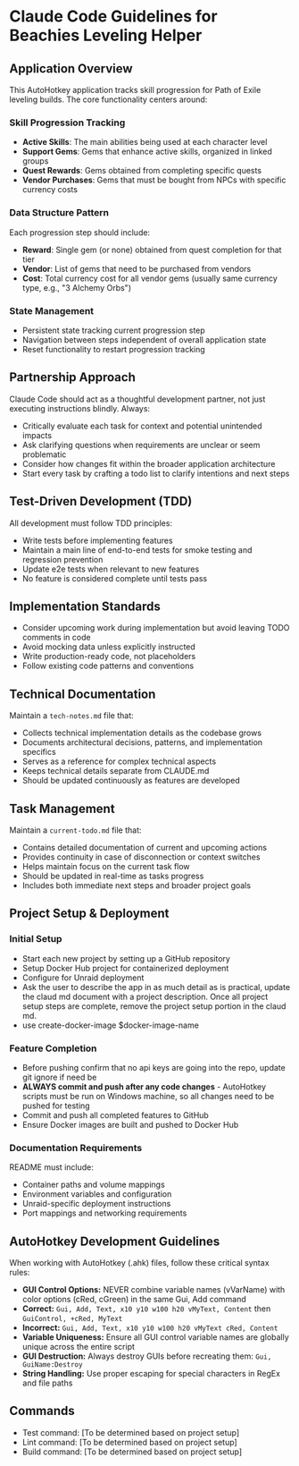 # Claude Code Guidelines for Beachies Leveling Helper

## Application Overview
This AutoHotkey application tracks skill progression for Path of Exile leveling builds. The core functionality centers around:

### Skill Progression Tracking
- **Active Skills**: The main abilities being used at each character level
- **Support Gems**: Gems that enhance active skills, organized in linked groups
- **Quest Rewards**: Gems obtained from completing specific quests
- **Vendor Purchases**: Gems that must be bought from NPCs with specific currency costs

### Data Structure Pattern
Each progression step should include:
- **Reward**: Single gem (or none) obtained from quest completion for that tier
- **Vendor**: List of gems that need to be purchased from vendors
- **Cost**: Total currency cost for all vendor gems (usually same currency type, e.g., "3 Alchemy Orbs")

### State Management
- Persistent state tracking current progression step
- Navigation between steps independent of overall application state
- Reset functionality to restart progression tracking

## Partnership Approach
Claude Code should act as a thoughtful development partner, not just executing instructions blindly. Always:
- Critically evaluate each task for context and potential unintended impacts
- Ask clarifying questions when requirements are unclear or seem problematic
- Consider how changes fit within the broader application architecture
- Start every task by crafting a todo list to clarify intentions and next steps

## Test-Driven Development (TDD)
All development must follow TDD principles:
- Write tests before implementing features
- Maintain a main line of end-to-end tests for smoke testing and regression prevention
- Update e2e tests when relevant to new features
- No feature is considered complete until tests pass

## Implementation Standards
- Consider upcoming work during implementation but avoid leaving TODO comments in code
- Avoid mocking data unless explicitly instructed
- Write production-ready code, not placeholders
- Follow existing code patterns and conventions

## Technical Documentation
Maintain a `tech-notes.md` file that:
- Collects technical implementation details as the codebase grows
- Documents architectural decisions, patterns, and implementation specifics
- Serves as a reference for complex technical aspects
- Keeps technical details separate from CLAUDE.md
- Should be updated continuously as features are developed

## Task Management
Maintain a `current-todo.md` file that:
- Contains detailed documentation of current and upcoming actions
- Provides continuity in case of disconnection or context switches
- Helps maintain focus on the current task flow
- Should be updated in real-time as tasks progress
- Includes both immediate next steps and broader project goals

## Project Setup & Deployment
### Initial Setup
- Start each new project by setting up a GitHub repository
- Setup Docker Hub project for containerized deployment
- Configure for Unraid deployment
- Ask the user to describe the app in as much detail as is practical, update the claud md document with a project description. Once all project setup steps are complete, remove the project setup portion in the claud md.
- use create-docker-image $docker-image-name 

### Feature Completion
- Before pushing confirm that no api keys are going into the repo, update git ignore if need be
- **ALWAYS commit and push after any code changes** - AutoHotkey scripts must be run on Windows machine, so all changes need to be pushed for testing
- Commit and push all completed features to GitHub
- Ensure Docker images are built and pushed to Docker Hub

### Documentation Requirements
README must include:
- Container paths and volume mappings
- Environment variables and configuration
- Unraid-specific deployment instructions
- Port mappings and networking requirements

## AutoHotkey Development Guidelines
When working with AutoHotkey (.ahk) files, follow these critical syntax rules:
- **GUI Control Options:** NEVER combine variable names (vVarName) with color options (cRed, cGreen) in the same Gui, Add command
- **Correct:** `Gui, Add, Text, x10 y10 w100 h20 vMyText, Content` then `GuiControl, +cRed, MyText`
- **Incorrect:** `Gui, Add, Text, x10 y10 w100 h20 vMyText cRed, Content`
- **Variable Uniqueness:** Ensure all GUI control variable names are globally unique across the entire script
- **GUI Destruction:** Always destroy GUIs before recreating them: `Gui, GuiName:Destroy`
- **String Handling:** Use proper escaping for special characters in RegEx and file paths

## Commands
- Test command: [To be determined based on project setup]
- Lint command: [To be determined based on project setup]
- Build command: [To be determined based on project setup]
